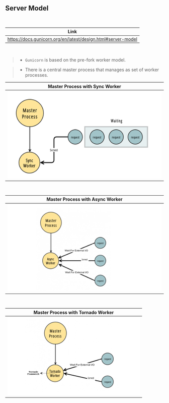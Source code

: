 ## Server Model

<br />

| Link |
| ---- |
| https://docs.gunicorn.org/en/latest/design.html#server-model |

<br />

> - `Gunicorn` is based on the pre-fork worker model.

> - There is a central master process that manages as set of worker <br />
    processes.

| Master Process with Sync Worker |
| ------------------------------- |
| ![sync-worker](./images/01-master-process-sync-worker.png) |

<br />

| Master Process with Async Worker |
| -------------------------------- |
| ![async-worker](./images/02-master-process-async-worker.png) |

<br />

| Master Process with Tornado Worker |
| ---------------------------------- |
| ![tornado-worker](./images/03-master-process-tornado-worker.png) |

<br />

